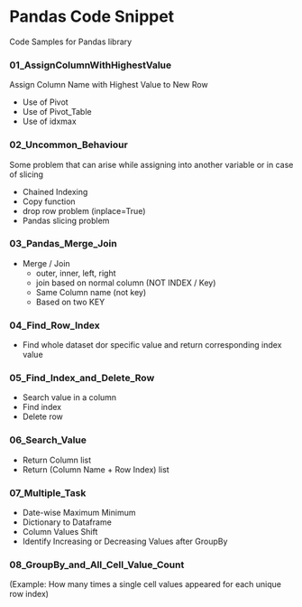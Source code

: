 # Pandas Code Snippet
Code Samples for Pandas library

### 01_AssignColumnWithHighestValue

Assign Column Name with Highest Value to New Row

- Use of Pivot
- Use of Pivot_Table
- Use of idxmax

### 02_Uncommon_Behaviour

Some problem that can arise while assigning into another variable or in case of slicing

*   Chained Indexing
*   Copy function
*   drop row problem (inplace=True)
*   Pandas slicing problem

### 03_Pandas_Merge_Join
*   Merge / Join
    - outer, inner, left, right
    - join based on normal column (NOT INDEX / Key)
    - Same Column name (not key)
    - Based on two KEY
    
### 04_Find_Row_Index
*   Find whole dataset dor specific value and return corresponding index value

### 05_Find_Index_and_Delete_Row
*   Search value in a column
*   Find index
*   Delete row

### 06_Search_Value
*   Return Column list
*   Return (Column Name + Row Index) list

### 07_Multiple_Task
* Date-wise Maximum Minimum
* Dictionary to Dataframe
* Column Values Shift
* Identify Increasing or Decreasing Values after GroupBy

### 08_GroupBy_and_All_Cell_Value_Count

(Example: How many times a single cell values appeared for each unique row index)
